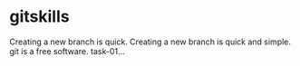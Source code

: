# gitskills
Creating a new branch is quick.
Creating a new branch is quick and simple.
git is a free software.
task-01...
